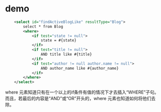 # demo

```xml
    <select id="findActiveBlogLike" resultType="Blog">
        select * from Blog
        <where>
            <if test="state != null">
                state = #{state}
            </if>
            <if test="title != null">
                AND title like #{title}
            </if>
            <if test="author != null author.name != null">
                AND author_name like #{author_name}
            </if>
        </where>
    </select>
```

where 元素知道只有在一个以上的if条件有值的情况下才去插入“WHERE”子句。而且，若最后的内容是“AND”或“OR”开头的，where 元素也知道如何将他们去除。
